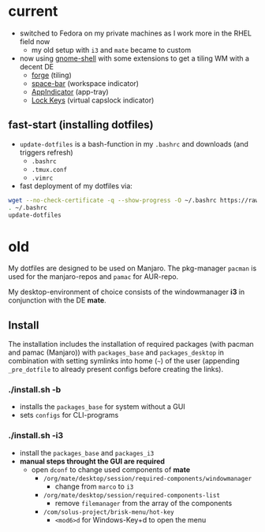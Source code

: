 # current

- switched to Fedora on my private machines as I work more in the RHEL field now
	- my old setup with `i3` and `mate` became to custom
- now using [gnome-shell](https://github.com/GNOME/gnome-shell) with some extensions to get a tiling WM with a decent DE
 	- [forge](https://extensions.gnome.org/extension/4481/forge/) (tiling)
   	- [space-bar](https://extensions.gnome.org/extension/5090/space-bar/) (workspace indicator)
	- [AppIndicator](https://extensions.gnome.org/extension/615/appindicator-support/) (app-tray)
	- [Lock Keys](https://extensions.gnome.org/extension/36/lock-keys/) (virtual capslock indicator)

## fast-start (installing dotfiles)

- `update-dotfiles` is a bash-function in my `.bashrc` and downloads (and triggers refresh)
	- `.bashrc`
	- `.tmux.conf`
	- `.vimrc`
 - fast deployment of my dotfiles via:

```bash
wget --no-check-certificate -q --show-progress -O ~/.bashrc https://raw.githubusercontent.com/termnml/dotfiles/main/.bashrc
. ~/.bashrc
update-dotfiles
```


# old

My dotfiles are designed to be used on Manjaro. The pkg-manager `pacman` is used for the manjaro-repos and `pamac` for AUR-repo.

My desktop-environment of choice consists of the windowmanager **i3** in conjunction with the DE **mate**.

## Install

The installation includes the installation of required packages (with pacman and pamac (Manjaro)) with `packages_base` and `packages_desktop` in combination with setting symlinks into home (`~`) of the user (appending `_pre_dotfile` to already present configs before creating the links).

### ./install.sh -b

- installs the `packages_base` for system without a GUI
- sets `configs` for CLI-programs

### ./install.sh -i3

- install the `packages_base` and `packages_i3`
- **manual steps throught the GUI are required**
	- open `dconf` to change used components of **mate**
		- `/org/mate/desktop/session/required-components/windowmanager`
			- change from `marco` to `i3`
		- `/org/mate/desktop/session/required-components-list`
			- remove `filemanager` from the array of the components
		- `/com/solus-project/brisk-menu/hot-key`
			- `<mod6>d` for Windows-Key+d to open the menu
